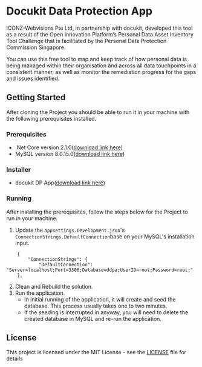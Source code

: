 # Docukit Data Protection App

ICONZ-Webvisions Pte Ltd, in partnership with docukit, developed this tool as a result of the Open Innovation Platform’s Personal Data Asset Inventory Tool Challenge that is facilitated by the Personal Data Protection Commission Singapore.

You can use this free tool to map and keep track of how personal data is being managed within their organisation and across all data touchpoints in a consistent manner, as well as monitor the remediation progress for the gaps and issues identified.

## Getting Started

After cloning the Project you should be able to run it in your machine with the following prerequisites installed.

### Prerequisites
- .Net Core version 2.1.0([download link here](https://dotnet.microsoft.com/download/dotnet-core/2.1))
- MySQL version 8.0.15.0([download link here](https://downloads.mysql.com/archives/installer/))

### Installer
- docukit DP App([download link here](https://www.iwv.works/data-protection-app))

### Running
After installing the prerequisites, follow the steps below for the Project to run in your machine.

1. Update the `appsettings.Development.json`'s `ConnectionStrings.DefaultConnection`base on your MySQL's installation input.
```
    {
        "ConnectionStrings": {
            "DefaultConnection": "Server=localhost;Port=3306;Database=ddpa;UserID=root;Password=root;"
    },
```
2. Clean and Rebuild the solution.
3. Run the application.
   - In initial running of the application, it will create and seed the database. This process usually takes one to two minutes.
   - If the seeding is interrupted in anyway, you will need to delete the created database in MySQL and re-run the application.

## License

This project is licensed under the MIT License - see the [LICENSE](LICENSE) file for details
